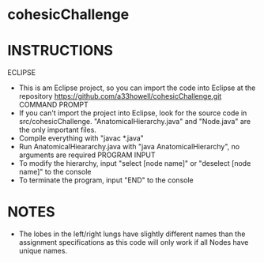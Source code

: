 # cohesicChallenge

# INSTRUCTIONS
ECLIPSE
- This is am Eclipse project, so you can import the code into Eclipse at the repository https://github.com/a33howell/cohesicChallenge.git
COMMAND PROMPT
- If you can't import the project into Eclipse, look for the source code in src/cohesicChallenge.  "AnatomicalHierarchy.java" and "Node.java" are the only important files.
- Compile everything with "javac *.java"
- Run AnatomicalHieararchy.java with "java AnatomicalHierarchy", no arguments are required
PROGRAM INPUT
- To modify the hierarchy, input "select [node name]" or "deselect [node name]" to the console
- To terminate the program, input "END" to the console

# NOTES
- The lobes in the left/right lungs have slightly different names than the assignment specifications as this code will only work if all Nodes have unique names.